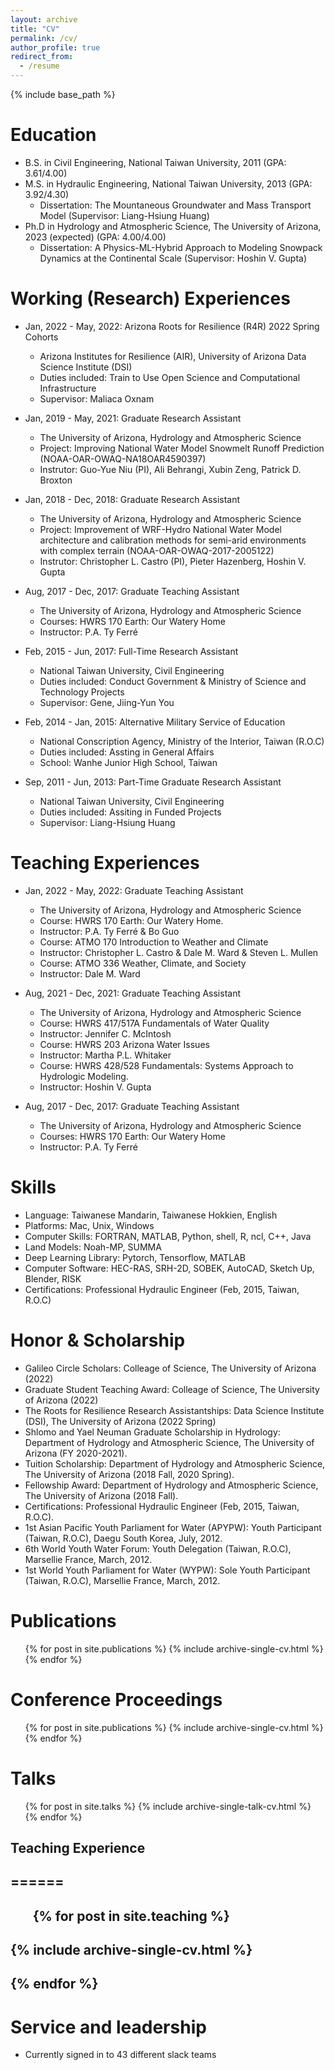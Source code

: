 ```yaml
---
layout: archive
title: "CV"
permalink: /cv/
author_profile: true
redirect_from:
  - /resume
---
```


{% include base_path %}

Education
======
* B.S. in Civil Engineering, National Taiwan University, 2011 (GPA: 3.61/4.00)
* M.S. in Hydraulic Engineering, National Taiwan University, 2013 (GPA: 3.92/4.30)
  * Dissertation: The Mountaneous Groundwater and Mass Transport Model (Supervisor: Liang-Hsiung Huang)
* Ph.D in Hydrology and Atmospheric Science, The University of Arizona, 2023 (expected) (GPA: 4.00/4.00)
  * Dissertation: A Physics-ML-Hybrid Approach to Modeling Snowpack Dynamics at the Continental Scale (Supervisor: Hoshin V. Gupta)

Working (Research) Experiences
======
* Jan, 2022 - May, 2022: Arizona Roots for Resilience (R4R) 2022 Spring Cohorts
  * Arizona Institutes for Resilience (AIR), University of Arizona Data Science Institute (DSI)
  * Duties included: Train to Use Open Science and Computational Infrastructure
  * Supervisor: Maliaca Oxnam

* Jan, 2019 - May, 2021: Graduate Research Assistant
  * The University of Arizona, Hydrology and Atmospheric Science
  * Project: Improving National Water Model Snowmelt Runoff Prediction (NOAA-OAR-OWAQ-NA18OAR4590397)
  * Instrutor: Guo-Yue Niu (PI), Ali Behrangi, Xubin Zeng, Patrick D. Broxton

* Jan, 2018 - Dec, 2018: Graduate Research Assistant
  * The University of Arizona, Hydrology and Atmospheric Science
  * Project: Improvement of WRF-Hydro National Water Model architecture and calibration methods for semi-arid environments with complex terrain (NOAA-OAR-OWAQ-2017-2005122)
  * Instrutor: Christopher L. Castro (PI), Pieter Hazenberg, Hoshin V. Gupta

* Aug, 2017 - Dec, 2017: Graduate Teaching Assistant
  * The University of Arizona, Hydrology and Atmospheric Science
  * Courses: HWRS 170 Earth: Our Watery Home
  * Instructor: P.A. Ty Ferré

* Feb, 2015 - Jun, 2017: Full-Time Research Assistant
  * National Taiwan University, Civil Engineering
  * Duties included: Conduct Government & Ministry of Science and Technology Projects
  * Supervisor: Gene, Jiing-Yun You

* Feb, 2014 - Jan, 2015: Alternative Military Service of Education
  * National Conscription Agency, Ministry of the Interior, Taiwan (R.O.C)
  * Duties included: Assting in General Affairs
  * School: Wanhe Junior High School, Taiwan

* Sep, 2011 - Jun, 2013: Part-Time Graduate Research Assistant
  * National Taiwan University, Civil Engineering
  * Duties included: Assiting in Funded Projects
  * Supervisor: Liang-Hsiung Huang

Teaching Experiences
======
* Jan, 2022 - May, 2022: Graduate Teaching Assistant
  * The University of Arizona, Hydrology and Atmospheric Science
  * Course: HWRS 170 Earth: Our Watery Home.
  * Instructor: P.A. Ty Ferré & Bo Guo
  * Course: ATMO 170 Introduction to Weather and Climate
  * Instructor: Christopher L. Castro & Dale M. Ward & Steven L. Mullen
  * Course: ATMO 336 Weather, Climate, and Society
  * Instructor: Dale M. Ward

* Aug, 2021 - Dec, 2021: Graduate Teaching Assistant
  * The University of Arizona, Hydrology and Atmospheric Science
  * Course: HWRS 417/517A Fundamentals of Water Quality
  * Instructor: Jennifer C. McIntosh
  * Course: HWRS 203 Arizona Water Issues
  * Instructor: Martha P.L. Whitaker
  * Course: HWRS 428/528 Fundamentals: Systems Approach to Hydrologic Modeling.
  * Instructor: Hoshin V. Gupta

* Aug, 2017 - Dec, 2017: Graduate Teaching Assistant
  * The University of Arizona, Hydrology and Atmospheric Science
  * Courses: HWRS 170 Earth: Our Watery Home
  * Instructor: P.A. Ty Ferré

Skills
======
* Language: Taiwanese Mandarin, Taiwanese Hokkien, English 
* Platforms: Mac, Unix, Windows
* Computer Skills: FORTRAN, MATLAB, Python, shell, R, ncl, C++, Java
* Land Models: Noah-MP, SUMMA
* Deep Learning Library: Pytorch, Tensorflow, MATLAB
* Computer Software: HEC-RAS, SRH-2D, SOBEK, AutoCAD, Sketch Up, Blender, RISK
* Certifications: Professional Hydraulic Engineer (Feb, 2015, Taiwan, R.O.C)

Honor & Scholarship
======
* Galileo Circle Scholars: Colleage of Science, The University of Arizona (2022)
* Graduate Student Teaching Award: Colleage of Science, The University of Arizona (2022)
* The Roots for Resilience Research Assistantships: Data Science Institute (DSI), The University of Arizona (2022 Spring)
* Shlomo and Yael Neuman Graduate Scholarship in Hydrology: Department of Hydrology and Atmospheric Science, The University of Arizona (FY 2020-2021).
* Tuition Scholarship: Department of Hydrology and Atmospheric Science, The University of Arizona (2018 Fall, 2020 Spring).
* Fellowship Award: Department of Hydrology and Atmospheric Science, The University of Arizona (2018 Fall).
* Certifications: Professional Hydraulic Engineer (Feb, 2015, Taiwan, R.O.C).
* 1st Asian Pacific Youth Parliament for Water (APYPW): Youth Participant (Taiwan, R.O.C), Daegu South Korea, July, 2012.
* 6th World Youth Water Forum: Youth Delegation (Taiwan, R.O.C), Marsellie France, March, 2012.
* 1st World Youth Parliament for Water (WYPW): Sole Youth Participant (Taiwan, R.O.C), Marsellie France, March, 2012.

Publications
======
  <ul>{% for post in site.publications %}
    {% include archive-single-cv.html %}
  {% endfor %}</ul>
  
Conference Proceedings
======
  <ul>{% for post in site.publications %}
    {% include archive-single-cv.html %}
  {% endfor %}</ul>
  
Talks
======
  <ul>{% for post in site.talks %}
    {% include archive-single-talk-cv.html %}
  {% endfor %}</ul>
  
## Teaching Experience
## ======
##  <ul>{% for post in site.teaching %}
##    {% include archive-single-cv.html %}
##  {% endfor %}</ul>
  
Service and leadership
======
* Currently signed in to 43 different slack teams
